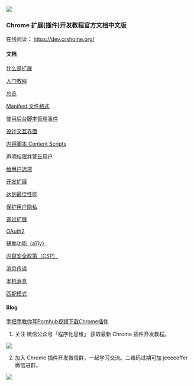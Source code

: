 <a target="_blank" href="https://tracking.gitads.io/?repo=awesome-spider"><img src="https://images.gitads.io/awesome-spider"></a>


### Chrome 扩展(插件)开发教程官方文档中文版

在线阅读： https://dev.crxhome.org/

#### 文档

[什么是扩展](https://github.com/facert/chrome-extension-guide/blob/master/docs/guide/what-is-extensions.md)

[入门教程](https://github.com/facert/chrome-extension-guide/blob/master/docs/guide/getstarted.md)

[总览](https://github.com/facert/chrome-extension-guide/blob/master/docs/guide/overview.md)

[Manifest 文件格式](https://github.com/facert/chrome-extension-guide/blob/master/docs/guide/manifest.md)

[使用后台脚本管理事件](https://github.com/facert/chrome-extension-guide/blob/master/docs/guide/background_content.md)

[设计交互界面](https://github.com/facert/chrome-extension-guide/blob/master/docs/guide/user_interface.md)

[内容脚本 Content Scripts](https://github.com/facert/chrome-extension-guide/blob/master/docs/guide/content_scripts.md)

[声明权限并警告用户](https://github.com/facert/chrome-extension-guide/blob/master/docs/guide/permission_warnings.md)

[给用户选项](https://github.com/facert/chrome-extension-guide/blob/master/docs/guide/options.md)

[开发扩展](https://github.com/facert/chrome-extension-guide/blob/master/docs/guide/devguide.md)

[达到最佳性能](https://github.com/facert/chrome-extension-guide/blob/master/docs/guide/performance.md)

[保护用户隐私](https://github.com/facert/chrome-extension-guide/blob/master/docs/guide/user_privacy.md)

[调试扩展](https://github.com/facert/chrome-extension-guide/blob/master/docs/guide/tut_debugging.md)

[OAuth2](https://github.com/facert/chrome-extension-guide/blob/master/docs/guide/tut_oauth.md)

[辅助功能（a11y）](https://github.com/facert/chrome-extension-guide/blob/master/docs/guide/a11y.md)

[内容安全政策（CSP）](https://github.com/facert/chrome-extension-guide/blob/master/docs/guide/xhr.md)

[消息传递](https://github.com/facert/chrome-extension-guide/blob/master/docs/guide/messaging.md)

[本机消息](https://github.com/facert/chrome-extension-guide/blob/master/docs/guide/nativeMessaging.md)

[匹配模式](https://github.com/facert/chrome-extension-guide/blob/master/docs/guide/match_patterns.md)


#### Blog

[手把手教你写Pornhub视频下载Chrome插件](https://github.com/facert/chrome-extension-guide/blob/master/docs/blog/pornhub-video-download-extension.md)

1. 关注 微信公众号「程序化思维」 获取最新 Chrome 插件开发教程。

![](https://github.com/facert/chrome-extension-guide/blob/master/docs/.vuepress/public/mp1.png)

2. 加入 Chrome 插件开发微信群，一起学习交流。二维码过期可加 jeeeeeffer 微信进群。

![](https://github.com/facert/chrome-extension-guide/blob/master/docs/.vuepress/public/group3.png)

